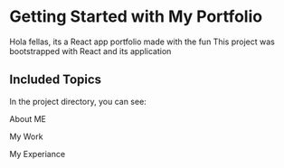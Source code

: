# Getting Started with My Portfolio
Hola fellas, its a React app portfolio made with the fun 
This project was bootstrapped with React and its application 

## Included Topics 

In the project directory, you can see:

About ME

My Work 

My Experiance 
